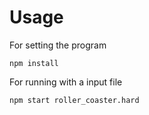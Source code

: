 
# Usage

For setting the program

`npm install`

For running with a input file

`npm start roller_coaster.hard`

